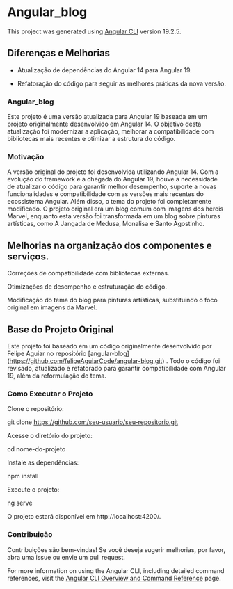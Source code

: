 # Angular_blog

This project was generated using [Angular CLI](https://github.com/angular/angular-cli) version 19.2.5.

## Diferenças e Melhorias

* Atualização de dependências do Angular 14 para Angular 19.

* Refatoração do código para seguir as melhores práticas da nova versão.

### Angular_blog

Este projeto é uma versão atualizada para Angular 19 baseada em um projeto originalmente desenvolvido em Angular 14. O objetivo desta atualização foi modernizar a aplicação, melhorar a compatibilidade com bibliotecas mais recentes e otimizar a estrutura do código.

### Motivação

A versão original do projeto foi desenvolvida utilizando Angular 14. Com a evolução do framework e a chegada do Angular 19, houve a necessidade de atualizar o código para garantir melhor desempenho, suporte a novas funcionalidades e compatibilidade com as versões mais recentes do ecossistema Angular. Além disso, o tema do projeto foi completamente modificado. O projeto original era um blog comum com imagens dos herois Marvel, enquanto esta versão foi transformada em um blog sobre pinturas artísticas, como A Jangada de Medusa, Monalisa e Santo Agostinho.

## Melhorias na organização dos componentes e serviços.

Correções de compatibilidade com bibliotecas externas.

Otimizações de desempenho e estruturação do código.

Modificação do tema do blog para pinturas artísticas, substituindo o foco original em imagens da Marvel.

## Base do Projeto Original

Este projeto foi baseado em um código originalmente desenvolvido por Felipe Aguiar no repositório [angular-blog] (https://github.com/felipeAguiarCode/angular-blog.git) . Todo o código foi revisado, atualizado e refatorado para garantir compatibilidade com Angular 19, além da reformulação do tema.

### Como Executar o Projeto

Clone o repositório:

git clone https://github.com/seu-usuario/seu-repositorio.git

Acesse o diretório do projeto:

cd nome-do-projeto

Instale as dependências:

npm install

Execute o projeto:

ng serve

O projeto estará disponível em http://localhost:4200/.

### Contribuição

Contribuições são bem-vindas! Se você deseja sugerir melhorias, por favor, abra uma issue ou envie um pull request.

For more information on using the Angular CLI, including detailed command references, visit the [Angular CLI Overview and Command Reference](https://angular.dev/tools/cli) page.
